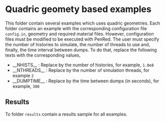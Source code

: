 
# Quadric geomety based examples

This folder contain several examples which uses quadric geometries. Each folder contains 
an example with the corresponding configuration file `config.in`, geometry and required material
files. However, configuration files must be modified to be executed with PenRed. The user must
specify the number of histories to simulate, the number of threads to use and, finally, the time
interval between dumps. To do that, replace the following texts with the corresponding values,

* \_\_NHISTS\_\_ : Replace by the number of histories, for example, `1.0e8`
* \_\_NTHREADS\_\_ : Replace by the number of simulation threads, for example `2`
* \_\_DUMPTIME\_\_ : Replace by the time between dumps (in seconds), for example, `300`

## Results

To folder `results` contain a results sample for all examples.
